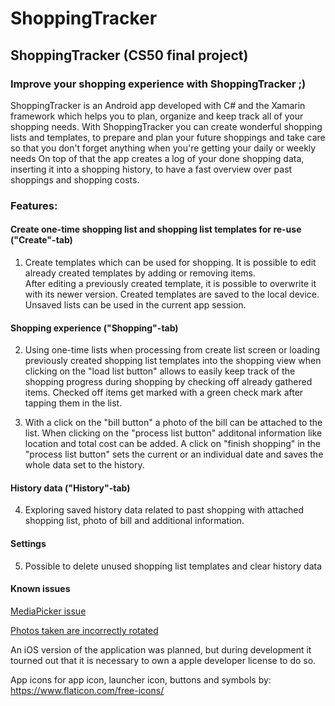 # ShoppingTracker

## ShoppingTracker (CS50 final project)

### Improve your shopping experience with ShoppingTracker ;)
ShoppingTracker is an Android app developed with C# and the Xamarin framework which helps you to plan, organize and keep track all of your shopping needs.
With ShoppingTracker you can create wonderful shopping lists and templates, to prepare and plan your future shoppings and take care so that you don't forget anything when you're getting your daily or weekly needs
On top of that the app creates a log of your done shopping data, inserting it into a shopping history, to have a fast overview over past shoppings and shopping costs.

### Features:
#### Create one-time shopping list and shopping list templates for re-use ("Create"-tab)
1. Create templates which can be used for shopping. It is possible to edit already created templates by adding or removing items.<br> After editing a previously created template, it is possible to overwrite it with its newer version. Created templates are saved to the local device.
Unsaved lists can be used in the current app session.

#### Shopping experience ("Shopping"-tab)
2. Using one-time lists when processing from create list screen or loading previously created shopping list templates into the shopping view when clicking on the "load list button" allows to easily keep track of the shopping progress during shopping by checking off already gathered items.
Checked off items get marked with a green check mark after tapping them in the list.

3. With a click on the "bill button" a photo of the bill can be attached to the list. When clicking on the "process list button" additonal information like location and total cost can be added.
A click on "finish shopping" in the "process list button" sets the current or an individual date and saves the whole data set to the history.

#### History data ("History"-tab)
4. Exploring saved history data related to past shopping with attached shopping list, photo of bill and additional information.

#### Settings
5. Possible to delete unused shopping list templates and clear history data

#### Known issues
[MediaPicker issue](https://github.com/xamarin/Essentials/issues/2041)

[Photos taken are incorrectly rotated](https://github.com/xamarin/XamarinCommunityToolkit/issues/1695)


An iOS version of the application was planned, but during development it tourned out that it is necessary to own a apple developer license to do so.

App icons for app icon, launcher icon, buttons and symbols by: https://www.flaticon.com/free-icons/
